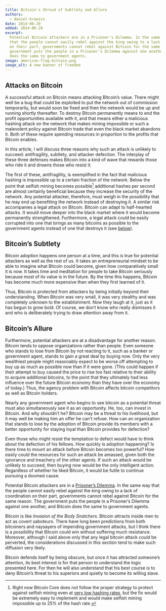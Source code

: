```yaml
---
title: Bitcoin's Shroud of Subtlety and Allure
authors:
  - daniel-krawisz
date: 2014-06-29
added: 2014-06-29
excerpt:
  Potential Bitcoin attackers are in a Prisoner's Dilemma. In the same way
  that the people cannot easily rebel against the king owing to a lack of coordination
  on their part, governments cannot rebel against Bitcoin for the same reason. The
  government puts the people in a Prisoner's Dilemma against one another, and Bitcoin
  does the same to government agents.
image: american-flag-bitcoin.png
image_alt: A new banner of freedom
---
```


## Attacks on Bitcoin

A successful attack on Bitcoin means attacking Bitcoin’s value. There might well be a bug that could be exploited to put the network out of commission temporarily, but would soon be fixed and then the network would be up and running shortly thereafter. To destroy Bitcoin permanently means to end the profit opportunities available with it, and that means either a malicious hashing attack on the network that makes mining impossible or such a malevolent policy against Bitcoin trade that even the black market abandons it. Both of these require spending resources in proportion to the profits that Bitcoin enables.

In this article, I will discuss three reasons why such an attack is unlikely to succeed: antifragility, subtlety, and attacker defection. The interplay of these three defenses makes Bitcoin into a kind of wave that rewards those who ride it and drowns those who resist it.

The first of these, antifragility, is exemplified in the fact that malicious hashing is impossible up to a certain fraction of the network. Below the point that selfish mining becomes possible[^1] additional hashes per second are almost certainly beneficial because they increase the security of the network. Any potential attacker, therefore, must weigh in the possibility that he may end up benefiting the network instead of destroying it. A similar risk accompanies a legal attack on Bitcoin. Bitcoin can adapt to half-hearted attacks. It would move deeper into the black market where it would become permanently strengthened. Furthermore, a legal attack could be easily corrupted into one that brings as many bitcoins as possible to the government agents instead of one that destroys it (see [below](#bitcoins-allure)).

## Bitcoin’s Subtlety

Bitcoin adoption happens one person at a time, and this is true for potential attackers as well as the rest of us. It takes an entrepreneurial mindset to be able to imagine what Bitcoin could become, given how comparatively small it is now. It takes time and meditation for people to take Bitcoin seriously because most of its value is in the future. By the time this happens, Bitcoin has become much more expensive than when they first learned of it.

Thus, Bitcoin is protected from attackers by being initially beyond their understanding. When Bitcoin was very small, it was very stealthy and was completely unknown to the establishment. Now they laugh at it, just as it has begun to grow bold. Of course, we don’t know who really dismisses it and who is deliberately trying to draw attention away from it.

<a name="bitcoins-allure"></a>

## Bitcoin’s Allure

Furthermore, potential attackers are at a disadvantage for another reason. Bitcoin tends to oppose organizations rather than people. Even someone who stands to lose from Bitcoin by not reacting to it, such as a banker or government agent, stands to gain a great deal by buying now. Only the very wealthiest people might reasonably expect to be worse off attempting to buy up as much as possible now than if it were gone. (This could happen if their attempt to buy caused the price to rise too fast relative to their ability to acquire additional bitcoins, to the point that they ultimately had less influence over the future Bitcoin economy than they have over the economy of today.) Thus, the agency problem with Bitcoin affects bitcoin competitors as well as Bitcoin holders.

Nearly any government agent who begins to see bitcoin as a potential threat must also simultaneously see it as an opportunity. He, too, can invest in Bitcoin. And why shouldn’t he? Bitcoin may be a threat to his livelihood, but it may well be making him an offer he can’t refuse. How can an organization that stands to lose by the adoption of Bitcoin provide its members with a better opportunity for staying loyal than Bitcoin provides for defection?

Even those who might resist the temptation to defect would have to think about the defection of his fellows. How quickly is adoption happening? Is there time to mount an attack before Bitcoin becomes too powerful? How easily could the resources for such an attack be amassed, given both the ignorance and treachery of the other agents. If such an attack would be unlikely to succeed, then buying now would be the only intelligent action. Regardless of whether he liked Bitcoin, it would be futile to continue pursuing a doomed cause.

Potential Bitcoin attackers are in a [Prisoner’s Dilemma](http://en.wikipedia.org/wiki/Prisoner's_dilemma). In the same way that the people cannot easily rebel against the king owing to a lack of coordination on their part, governments cannot rebel against Bitcoin for the same reason. The government puts the people in a Prisoner’s Dilemma against one another, and Bitcoin does the same to government agents.

Bitcoin is like _Invasion of the Body Snatchers_. Bitcoin attracts inside men to act as covert saboteurs. There have long been predictions from both bitcoiners and naysayers of impending government attacks, but I think there is a possibility that Bitcoin could win without suffering much resistance. Moreover, although I said above only that any legal bitcoin attack _could_ be perverted, the considerations discussed in this section tend to make such diffusion very likely.

Bitcoin defends itself by being obscure, but once it has attracted someone’s attention, its best interest is for that person to understand the logic presented here. For then he will also understand that his best course is to deny Bitcoin’s threat to his superiors and quietly to become its willing slave.

[^1]: Right now Bitcoin Core does not follow the proper strategy to protect against selfish mining even at [very low hashing rates](http://arxiv.org/pdf/1311.0243v5.pdf), but the fix would be extremely easy to implement and would make selfish mining impossible up to 25% of the hash rate.
